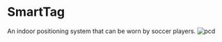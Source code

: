 # SmartTag
An indoor positioning system that can be worn by soccer players. 
![pcd](https://user-images.githubusercontent.com/94719195/221408634-3c0b20fe-6581-4159-83fe-fb8e53569da7.png)
